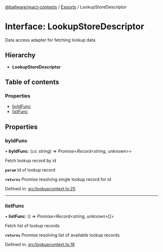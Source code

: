 [@ballware/react-contexts](../README.md) / [Exports](../modules.md) / LookupStoreDescriptor

# Interface: LookupStoreDescriptor

Data access adapter for fetching lookup data

## Hierarchy

* **LookupStoreDescriptor**

## Table of contents

### Properties

- [byIdFunc](lookupstoredescriptor.md#byidfunc)
- [listFunc](lookupstoredescriptor.md#listfunc)

## Properties

### byIdFunc

• **byIdFunc**: (`id`: *string*) => *Promise*<*Record*<*string*, *unknown*\>\>

Fetch lookup record by id

**`param`** Id of lookup record

**`returns`** Promise resolving single lookup record for id

Defined in: [src/lookupcontext.ts:25](https://github.com/frankball/ballware-react-contexts/blob/3ab969c/src/lookupcontext.ts#L25)

___

### listFunc

• **listFunc**: () => *Promise*<*Record*<*string*, *unknown*\>[]\>

Fetch list of lookup records

**`returns`** Promise resolving list of available lookup records

Defined in: [src/lookupcontext.ts:18](https://github.com/frankball/ballware-react-contexts/blob/3ab969c/src/lookupcontext.ts#L18)
